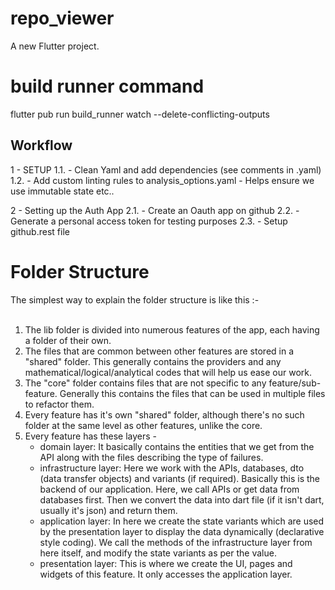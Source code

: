 # repo_viewer

A new Flutter project.

# build runner command
flutter pub run build_runner watch --delete-conflicting-outputs

## Workflow 
1 - SETUP
  1.1. - Clean Yaml and add dependencies (see comments in .yaml)
  1.2. - Add custom linting rules to analysis_options.yaml - Helps ensure we use immutable state etc..

2 - Setting up the Auth App
  2.1. - Create an Oauth app on github
  2.2. - Generate a personal access token for testing purposes
  2.3. - Setup github.rest file

# Folder Structure
The simplest way to explain the folder structure is like this :- <br /><br />

1. The lib folder is divided into numerous features of the app, each having a folder of their own.
2. The files that are common between other features are stored in a "shared" folder. This generally contains the providers and any mathematical/logical/analytical codes that will help us ease our work.
3. The "core" folder contains files that are not specific to any feature/sub-feature. Generally this contains the files that can be used in multiple files to refactor them.
4. Every feature has it's own "shared" folder, although there's no such folder at the same level as other features, unlike the core.
5. Every feature has these layers -
    - domain layer: It basically contains the entities that we get from the API along with the files describing the type of failures.
    - infrastructure layer: Here we work with the APIs, databases, dto (data transfer objects) and variants (if required). Basically this is the backend of our application. Here, we call APIs or get data from databases first. Then we convert the data into dart file (if it isn't dart, usually it's json) and return them.
    - application layer: In here we create the state variants which are used by the presentation layer to display the data dynamically (declarative style coding). We call the methods of the infrastructure layer from here itself, and modify the state variants as per the value.
    - presentation layer: This is where we create the UI, pages and widgets of this feature. It only accesses the application layer.

